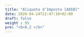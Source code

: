 ```yaml
---
title: "Aliquota d'Imposta [ADI0]"
date: 2020-04-24T22:47:10+02:00
draft: false
weight : 95
pre: "<b>8.2 </b>"
---
```



